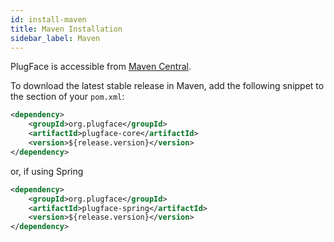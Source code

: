 ```yaml
---
id: install-maven
title: Maven Installation
sidebar_label: Maven
---
```


PlugFace is accessible from [Maven Central](http://mvnrepository.com/artifact/org.plugface).

To download the latest stable release in Maven, add the following snippet to the <dependencies> section of your `pom.xml`:
```xml
<dependency>
    <groupId>org.plugface</groupId>
    <artifactId>plugface-core</artifactId>
    <version>${release.version}</version>
</dependency>
```

or, if using Spring
```xml
<dependency>
    <groupId>org.plugface</groupId>
    <artifactId>plugface-spring</artifactId>
    <version>${release.version}</version>
</dependency>
```

